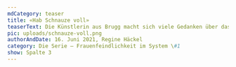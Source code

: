 ```yaml
---
mdCategory: teaser
title: «Hab Schnauze voll»
teaserText: Die Künstlerin aus Brugg macht sich viele Gedanken über das Leben nach der Ausstellung.
pic: uploads/schnauze-voll.png
authorAndDate: 16. Juni 2021, Regine Häckel
category: Die Serie – Frauenfeindlichkeit im System \#1
show: Spalte 3
---
```

